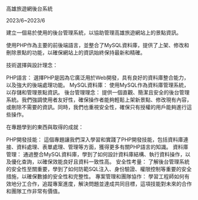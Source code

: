高雄旅遊網後台系統

2023/6~2023/6

建立一個易於使用的後台管理系統，以協助管理高雄旅遊網站上的景點資訊。

使用PHP作為主要的前後端語言，並整合了MySQL資料庫，提供了上架、修改和刪除景點的功能，以確保網站上的資訊始終保持最新和精確。



技術選擇與設計理念：

PHP語言： 選擇PHP是因為它廣泛用於Web開發，具有良好的資料庫整合能力，以及強大的後端處理功能。
MySQL資料庫： 使用MySQL作為資料庫管理系統，以存儲和管理景點資訊。
後台管理理念： 提供一個直觀、簡潔且安全的後台管理系統。我們強調使用者友好性，確保操作者能夠輕鬆上架新景點、修改現有內容，或刪除不需要的資訊。同時，我們也重視安全性，確保只有授權的用戶能夠進行這些操作。


在專題學到的東西與取得的成就：

PHP開發技能： 這個專題讓我們深入學習和實踐了PHP開發技能，包括資料庫連接、資料處理、表單處理、管理等方面，獲得更多有關PHP語言的知識。
資料庫管理： 通過整合MySQL資料庫，學到了如何設計資料庫結構、執行資料操作，以及優化查詢，以確保效能良好且資料一致性高。
安全性考量： 了解後台管理系統的安全性至關重要，學到了如何防範SQL注入、身份驗證、權限控制等重要的安全措施，以確保數據的安全性和完整性。
專案管理和團隊協作： 學習工程師如何有效地分工合作，追蹤專案進度，解決問題並達成共同目標，這項技能對未來的合作和團隊工作非常有價值。
